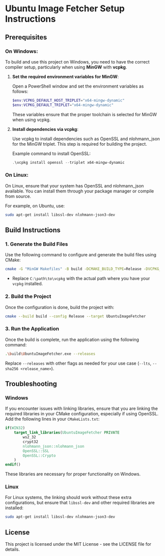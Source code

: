 
# Ubuntu Image Fetcher Setup Instructions

## Prerequisites

### On Windows:

To build and use this project on Windows, you need to have the correct compiler setup, particularly when using **MinGW** with **vcpkg**.

1. **Set the required environment variables for MinGW**:

   Open a PowerShell window and set the environment variables as follows:

   ```powershell
   $env:VCPKG_DEFAULT_HOST_TRIPLET="x64-mingw-dynamic"
   $env:VCPKG_DEFAULT_TRIPLET="x64-mingw-dynamic"
   ```

   These variables ensure that the proper toolchain is selected for MinGW when using vcpkg.

2. **Install dependencies via vcpkg**:

   Use vcpkg to install dependencies such as OpenSSL and nlohmann_json for the MinGW triplet. This step is required for building the project.

   Example command to install OpenSSL:

   ```powershell
   .\vcpkg install openssl --triplet x64-mingw-dynamic
   ```

### On Linux:

On Linux, ensure that your system has OpenSSL and nlohmann_json available. You can install them through your package manager or compile from source.

For example, on Ubuntu, use:

```bash
sudo apt-get install libssl-dev nlohmann-json3-dev
```

## Build Instructions

### 1. Generate the Build Files

Use the following command to configure and generate the build files using CMake:

```bash
cmake -G "MinGW Makefiles" -B build -DCMAKE_BUILD_TYPE=Release -DVCPKG_PATH="C:\path\to\vcpkg" -DCMAKE_PREFIX_PATH="C:\path\to\vcpkg\installed\x64-mingw-dynamic\share" -DCMAKE_TOOLCHAIN_FILE="C:\path\to\vcpkg\scripts\buildsystems\vcpkg.cmake" -DOPENSSL_ROOT_DIR="C:\path\to\vcpkg\installed\x64-mingw-dynamic"
```

- Replace `C:\path\to\vcpkg` with the actual path where you have your `vcpkg` installed.

### 2. Build the Project

Once the configuration is done, build the project with:

```bash
cmake --build build --config Release --target UbuntuImageFetcher
```

### 3. Run the Application

Once the build is complete, run the application using the following command:

```bash
.\build\UbuntuImageFetcher.exe --releases
```

Replace `--releases` with other flags as needed for your use case (`--lts`, `--sha256 <release_name>`).

## Troubleshooting

### Windows

If you encounter issues with linking libraries, ensure that you are linking the required libraries in your CMake configuration, especially if using OpenSSL. Add the following lines in your `CMakeLists.txt`:

```cmake
if(WIN32)
    target_link_libraries(UbuntuImageFetcher PRIVATE
        ws2_32
        crypt32
        nlohmann_json::nlohmann_json
        OpenSSL::SSL
        OpenSSL::Crypto
    )
endif()
```

These libraries are necessary for proper functionality on Windows.

### Linux

For Linux systems, the linking should work without these extra configurations, but ensure that `libssl-dev` and other required libraries are installed:

```bash
sudo apt-get install libssl-dev nlohmann-json3-dev
```

## License

This project is licensed under the MIT License - see the LICENSE file for details.
